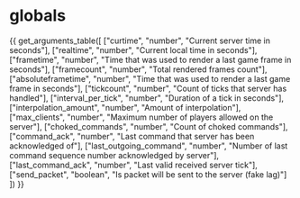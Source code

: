 # globals

{{ get_arguments_table([
    ["curtime",                 "number",           "Current server time in seconds"],
    ["realtime",                "number",           "Current local time in seconds"],
    ["frametime",               "number",           "Time that was used to render a last game frame in seconds"],
    ["framecount",              "number",           "Total rendered frames count"],
    ["absoluteframetime",       "number",           "Time that was used to render a last game frame in seconds"],
    ["tickcount",               "number",           "Count of ticks that server has handled"],
    ["interval_per_tick",       "number",           "Duration of a tick in seconds"],
    ["interpolation_amount",    "number",           "Amount of interpolation"],
    ["max_clients",             "number",           "Maximum number of players allowed on the server"],
    ["choked_commands",         "number",           "Count of choked commands"],
    ["command_ack",             "number",           "Last command that server has been acknowledged of"],
    ["last_outgoing_command",   "number",           "Number of last command sequence number acknowledged by server"],
    ["last_command_ack",        "number",           "Last valid received server tick"],
    ["send_packet",             "boolean",          "Is packet will be sent to the server (fake lag)"]
]) }}